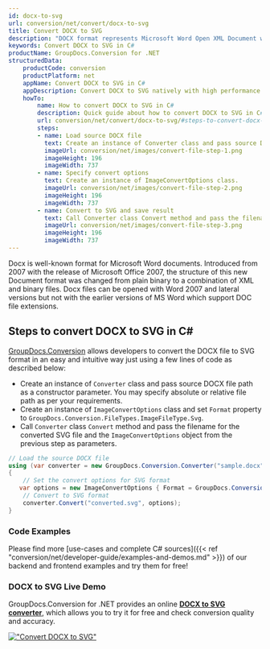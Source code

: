 ```yaml
---
id: docx-to-svg
url: conversion/net/convert/docx-to-svg
title: Convert DOCX to SVG
description: "DOCX format represents Microsoft Word Open XML Document with .docx extension. Learn how to convert DOCX to SVG file programmatically in C# language using GroupDocs.Conversion for .NET library."
keywords: Convert DOCX to SVG in C#
productName: GroupDocs.Conversion for .NET
structuredData:
    productCode: conversion
    productPlatform: net
    appName: Convert DOCX to SVG in C#
    appDescription: Convert DOCX to SVG natively with high performance using C# language and server side GroupDocs.Conversion for .NET APIs, without the use of any software like Microsoft or Open Office.
    howTo:
        name: How to convert DOCX to SVG in C# 
        description: Quick guide about how to convert DOCX to SVG in C# with high performance and accuracy.
        url: conversion/net/convert/docx-to-svg/#steps-to-convert-docx-to-svg-in-c
        steps:
        - name: Load source DOCX file 
          text: Create an instance of Converter class and pass source DOCX file path as a constructor parameter. You may specify absolute or relative file path as per your requirements. 
          imageUrl: conversion/net/images/convert-file-step-1.png
          imageHeight: 196
          imageWidth: 737
        - name: Specify convert options 
          text: Create an instance of ImageConvertOptions class.
          imageUrl: conversion/net/images/convert-file-step-2.png
          imageHeight: 196
          imageWidth: 737
        - name: Convert to SVG and save result 
          text: Call Converter class Convert method and pass the filename for the converted HTML file and the ImageConvertOptions object from the previous step as parameters.
          imageUrl: conversion/net/images/convert-file-step-3.png
          imageHeight: 196
          imageWidth: 737
---
```


Docx is well-known format for Microsoft Word documents. Introduced from 2007 with the release of Microsoft Office 2007, the structure of this new Document format was changed from plain binary to a combination of XML and binary files. Docx files can be opened with Word 2007 and lateral versions but not with the earlier versions of MS Word which support DOC file extensions.

## Steps to convert DOCX to SVG in C#

[GroupDocs.Conversion](https://products.groupdocs.com/conversion/net) allows developers to convert the DOCX file to SVG format in an easy and intuitive way just using a few lines of code as described below:

* Create an instance of `Converter` class and pass source DOCX file path as a constructor parameter. You may specify absolute or relative file path as per your requirements. 
* Create an instance of `ImageConvertOptions` class and set `Format` property to `GroupDocs.Conversion.FileTypes.ImageFileType.Svg`.
* Call `Converter` class `Convert` method and pass the filename for the converted SVG file and the `ImageConvertOptions` object from the previous step as parameters.

```csharp
// Load the source DOCX file
using (var converter = new GroupDocs.Conversion.Converter("sample.docx"))
{
    // Set the convert options for SVG format
   var options = new ImageConvertOptions { Format = GroupDocs.Conversion.FileTypes.ImageFileType.Svg };
    // Convert to SVG format
    converter.Convert("converted.svg", options);
}
```

### Code Examples

Please find more [use-cases and complete C# sources]({{< ref "conversion/net/developer-guide/examples-and-demos.md" >}}) of our backend and frontend examples and try them for free!

### DOCX to SVG Live Demo

GroupDocs.Conversion for .NET provides an online [**DOCX to SVG converter**](https://products.groupdocs.app/conversion/docx-to-svg), which allows you to try it for free and check conversion quality and accuracy.

[!["Convert DOCX to SVG"](conversion/net/images/convert-to-svg/convert-docx-to-svg.png)](https://products.groupdocs.app/conversion/docx-to-svg)